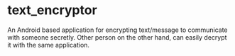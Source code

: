 # text_encryptor
An Android based application for encrypting text/message to communicate with someone secretly. Other person on the other hand, can easily decrypt it with the same application.
